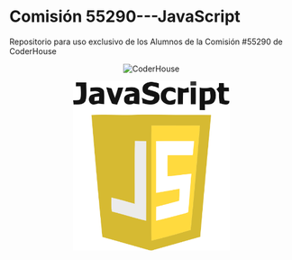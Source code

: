 # Comisión 55290---JavaScript

Repositorio para uso exclusivo de los Alumnos de la Comisión #55290 de CoderHouse

  
<p align="center"> 
    <img src="https://jobs.coderhouse.com/assets/logos_coderhouse.png" alt="CoderHouse"  height="100"/>
</p>
<p align="center">
    <img src="./images/logo.png" alt="JavaScript" height="300">
</p>
